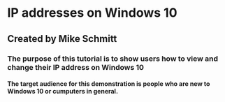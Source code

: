 # IP addresses on Windows 10

## Created by Mike Schmitt

### The purpose of this tutorial is to show users how to view and change their IP address on Windows 10

#### The target audience for this demonstration is people who are new to Windows 10 or cumputers in general.


